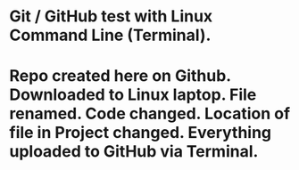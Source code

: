 # Git / GitHub test with Linux Command Line (Terminal).
# Repo created here on Github. Downloaded to Linux laptop. File renamed. Code changed. Location of file in Project changed. Everything uploaded to GitHub via Terminal.
